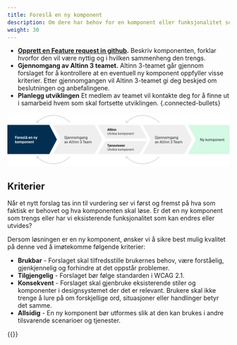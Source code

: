 ```yaml
---
title: Foreslå en ny komponent
description: Om dere har behov for en komponent eller funksjonalitet som vi ikke tilbyr ønsker vi at behovet blir meldt som en feature request før utviklingen starter. 
weight: 30
---
```


- **[Opprett en Feature request in github](https://github.com/Altinn/altinn-studio/issues/new?assignees=lvbachmann&labels=kind%2Ffeature-request&template=feature_request.md).** 
Beskriv komponenten, forklar hvorfor den vil være nyttig og i hvilken 
sammenheng den trengs. 
- **Gjennomgang av Altinn 3 teamet.** 
Altinn 3-teamet går gjennom forslaget for å kontrollere at en eventuell ny komponent oppfyller visse kriterier. 
Etter gjennomgangen vil Altinn 3-teamet gi deg beskjed om beslutningen og anbefalingene.
- **Planlegg utviklingen** Et medlem av teamet vil kontakte deg for å finne ut i samarbeid hvem som skal 
fortsette utviklingen. 
{.connected-bullets}

![Foreslå en ny komponent](contributing-propose.svg "Forløp når nye komponenter blir foreslått")

## Kriterier

Når et nytt forslag tas inn til vurdering ser vi først og fremst på hva som faktisk er behovet og hva komponenten skal løse. 
Er det en ny komponent som trengs eller har vi eksisterende funksjonalitet som kan endres eller utvides? 

Dersom løsningen er en ny komponent, ønsker vi å sikre best mulig kvalitet på denne ved å imøtekomme følgende 
kriterier: 
- **Brukbar** - Forslaget skal tilfredsstille brukernes behov, være forståelig, gjenkjennelig og forhindre at det 
oppstår problemer.
- **Tilgjengelig** - Forslaget bør følge standarden i WCAG 2.1.
- **Konsekvent** - Forslaget skal gjenbruke eksisterende stiler og komponenter i designsystemet der det er relevant. 
Brukere skal ikke trenge å lure på om forskjellige ord, situasjoner eller handlinger betyr det samme.
- **Allsidig** - En ny komponent bør utformes slik at den kan brukes i andre tilsvarende scenarioer og tjenester.

{{<children description="true">}}

